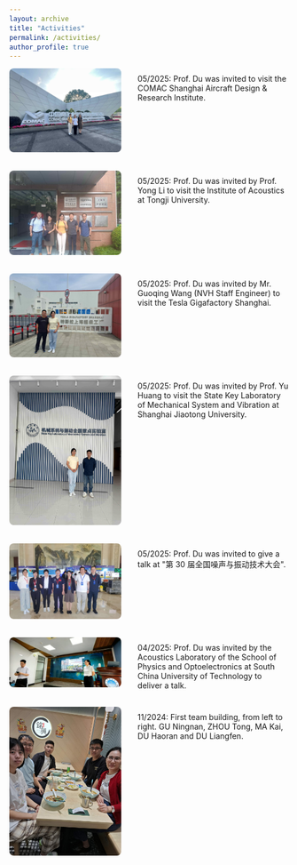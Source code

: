 ```yaml
---
layout: archive
title: "Activities"
permalink: /activities/
author_profile: true
---
```


<style>
.activity-list {
  list-style-type: none;
  padding: 0;
  margin: 0;
}

.activity-item {
  display: flex;
  align-items: flex-start;
  gap: 30px;
  margin-bottom: 30px;
}

.activity-image {
  flex: 0 0 40%;
}

.activity-image img {
  width: 100%;
  height: auto;
  border-radius: 8px;
}

.activity-text {
  flex: 1;
  padding-top: 10px;
}
</style>

<ul class="activity-list">
  <li class="activity-item">
    <div class="activity-image">
      <img src="/images/20250522-092348.jpeg" alt="Tongji 2025">
    </div>
    <div class="activity-text">
      05/2025: Prof. Du was invited to visit the COMAC Shanghai Aircraft Design & Research Institute.
    </div>
  </li>
  <li class="activity-item">
    <div class="activity-image">
      <img src="/images/20250522-092337.jpeg" alt="Tongji 2025">
    </div>
    <div class="activity-text">
      05/2025: Prof. Du was invited by Prof. Yong Li to visit the Institute of Acoustics at Tongji University.
    </div>
  </li>
  <li class="activity-item">
    <div class="activity-image">
      <img src="/images/20250522-092324.jpeg" alt="Tesla 2025">
    </div>
    <div class="activity-text">
      05/2025: Prof. Du was invited by Mr. Guoqing Wang (NVH Staff Engineer) to visit the Tesla Gigafactory Shanghai.
    </div>
  </li>
  <li class="activity-item">
    <div class="activity-image">
      <img src="/images/20250522-092250.jpeg" alt="SJTU 2025">
    </div>
    <div class="activity-text">
      05/2025: Prof. Du was invited by Prof. Yu Huang to visit the State Key Laboratory of Mechanical System and Vibration at Shanghai Jiaotong University.
    </div>
  </li>
  <li class="activity-item">
    <div class="activity-image">
      <img src="/images/20250522-092224.jpeg" alt="30th NVT">
    </div>
    <div class="activity-text">
      05/2025: Prof. Du was invited to give a talk at "第 30 届全国噪声与振动技术大会".
    </div>
  </li>


  <li class="activity-item">
    <div class="activity-image">
      <img src="/images/scut_visit.jpg" alt="SCUT VISIT 2025">
    </div>
    <div class="activity-text">
      04/2025: Prof. Du was invited by the Acoustics Laboratory of the School of Physics and Optoelectronics at South China University of Technology to deliver a talk.
    </div>
  </li>
  
  <li class="activity-item">
    <div class="activity-image">
      <img src="/images/team-building-202411.jpg" alt="Team Building 2024">
    </div>
    <div class="activity-text">
      11/2024: First team building, from left to right. GU Ningnan, ZHOU Tong, MA Kai, DU Haoran and DU Liangfen.
    </div>
  </li>
</ul>

<!-- You can add content here using markdown or HTML -->

<!-- Example:
### Conference Presentations
*   **Event Name 1**, *Location*, Date - "Title of Presentation"
*   **Workshop Name 1**, *Location*, Date - "Topic"

### Invited Talks
*   **Institution Name**, *Location*, Date - "Title of Talk"
-->
